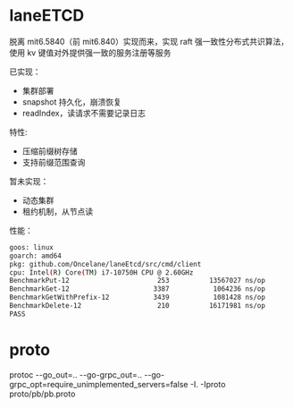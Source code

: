 # laneETCD

脱离 mit6.5840（前 mit6.840）实现而来，实现 raft 强一致性分布式共识算法，使用 kv 键值对外提供强一致的服务注册等服务

已实现：

- 集群部署
- snapshot 持久化，崩溃恢复
- readIndex，读请求不需要记录日志

特性:

- 压缩前缀树存储
- 支持前缀范围查询

暂未实现：

- 动态集群
- 租约机制，从节点读

性能：

```sh
goos: linux
goarch: amd64
pkg: github.com/Oncelane/laneEtcd/src/cmd/client
cpu: Intel(R) Core(TM) i7-10750H CPU @ 2.60GHz
BenchmarkPut-12                      253          13567027 ns/op
BenchmarkGet-12                     3387           1064236 ns/op
BenchmarkGetWithPrefix-12           3439           1081428 ns/op
BenchmarkDelete-12                   210          16171981 ns/op
PASS
```

# proto

protoc --go_out=.. --go-grpc_out=.. --go-grpc_opt=require_unimplemented_servers=false -I. -Iproto proto/pb/pb.proto
